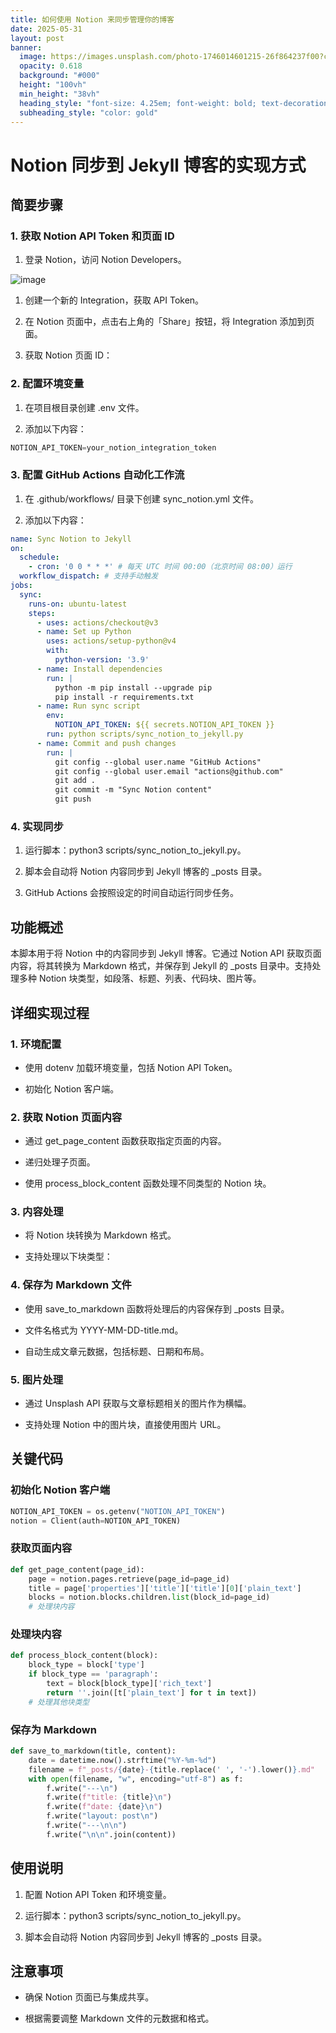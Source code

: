 ```yaml
---
title: 如何使用 Notion 来同步管理你的博客
date: 2025-05-31
layout: post
banner:
  image: https://images.unsplash.com/photo-1746014601215-26f864237f00?crop=entropy&cs=tinysrgb&fit=max&fm=jpg&ixid=M3w2OTIwMzJ8MHwxfHJhbmRvbXx8fHx8fHx8fDE3NDg2NjEwOTB8&ixlib=rb-4.1.0&q=80&w=1080
  opacity: 0.618
  background: "#000"
  height: "100vh"
  min_height: "38vh"
  heading_style: "font-size: 4.25em; font-weight: bold; text-decoration: underline"
  subheading_style: "color: gold"
---
```


# Notion 同步到 Jekyll 博客的实现方式

## 简要步骤

### 1. 获取 Notion API Token 和页面 ID

1. 登录 Notion，访问 Notion Developers。

![image](https://prod-files-secure.s3.us-west-2.amazonaws.com/a7a0cc5a-89b9-4cda-8686-1fba0ca52f40/d19c1afe-dea5-4312-9333-786b0ba83054/image.png?X-Amz-Algorithm=AWS4-HMAC-SHA256&X-Amz-Content-Sha256=UNSIGNED-PAYLOAD&X-Amz-Credential=ASIAZI2LB4662XW62JU3%2F20250531%2Fus-west-2%2Fs3%2Faws4_request&X-Amz-Date=20250531T031130Z&X-Amz-Expires=3600&X-Amz-Security-Token=IQoJb3JpZ2luX2VjEOv%2F%2F%2F%2F%2F%2F%2F%2F%2F%2FwEaCXVzLXdlc3QtMiJIMEYCIQD693ErjVCakfJ0i1EtDIt3Gp67D49AaLoDPAnvr9fdVwIhALGPBzG%2FrU65EsD1d6W8WMOXsya3YTrRzhgiS555ZKA%2FKogECLT%2F%2F%2F%2F%2F%2F%2F%2F%2F%2FwEQABoMNjM3NDIzMTgzODA1IgxFs9lRC39utQLIGegq3AOB%2FyBkg3vDhTFLs7UzMugBibO%2BiBOWW3nNb8%2F6vey5Pzh2vI%2BjoYom8XrHDRZvGbiQthUhs3HqUQl8JwgJ421LNEimlHQ7ljUcCtTynBN15gatAkT2sQko%2B28ihTBdYvTMBNDSClDT7k4PiTzdM9OCZHlQYpAInBYTSUh34TpkzqAqviXOQt6zapJCq8UjAcBFXVR1q3YkZPKiIdvEf3MsUKYXt6exYrpXPDBCQ84UMbAbppPRWltegDmeoVBPkfjgxEvvAiRcAhMzPGM%2BtgIhKz%2BfR1yf6jhyIDhOl9EeRFn0%2Fo6SwN0ifWpuT24dQ5%2B4ueIPj%2ByFBbwVOOVKUcKaebdyavdno4DonzXwvaTJiOSibcQTjmVeBxUNB8KDtPE0ZFS7icC9MELjMpf3m6lUUUcoE9Dw%2BipHgMOSG1rgrcI%2B3fMF8NJVWnFmoQUjKgfgCdx7wpvLXwmxCvha%2By52lenLS5RpjnnyY1COuQ6a37iYEEYm2iAig0RL1W0mmNrM5Pzy1FZgmhlbXIjM%2BQE5ZMfYbl%2FcpYhFrF7Lf1GHcRdJ6JL1YFXAx31SNP4ju1KPHltFyK8lGHViMMIArZK7wa7l0Jozw%2FfoerhFj9XR2RlmWXBjI%2FZWzUKTCzCh5enBBjqkAXOIksM4elkCpFgBcgHHZx7BozPEiJLcCoBbj3insrJgUdpEpsk305LtQvD%2FfgaBygytYKwl4ISlOUDgatBcjrsdm2OKUNiWgJc7niGMmqZdZ2tE0AsT%2Ba1dw6m5BpkLkpqyx9vP1FNH%2BFfPtjnUIpWqi4Lj%2FFj8i1tSOYRcfpddWuBf%2Fg1sbjxIySmbXtpEInduDEPEwkTgDyYsZYhVLkIQk5Dk&X-Amz-Signature=15ebf919ebba1c41ddd8411d5c722d71693730b8182e02b6679ef2b559e4612b&X-Amz-SignedHeaders=host&x-id=GetObject)

1. 创建一个新的 Integration，获取 API Token。

1. 在 Notion 页面中，点击右上角的「Share」按钮，将 Integration 添加到页面。

1. 获取 Notion 页面 ID：


### 2. 配置环境变量

1. 在项目根目录创建 .env 文件。

1. 添加以下内容：

```javascript
NOTION_API_TOKEN=your_notion_integration_token
```

### 3. 配置 GitHub Actions 自动化工作流

1. 在 .github/workflows/ 目录下创建 sync_notion.yml 文件。

1. 添加以下内容：

```yaml
name: Sync Notion to Jekyll
on:
  schedule:
    - cron: '0 0 * * *' # 每天 UTC 时间 00:00（北京时间 08:00）运行
  workflow_dispatch: # 支持手动触发
jobs:
  sync:
    runs-on: ubuntu-latest
    steps:
      - uses: actions/checkout@v3
      - name: Set up Python
        uses: actions/setup-python@v4
        with:
          python-version: '3.9'
      - name: Install dependencies
        run: |
          python -m pip install --upgrade pip
          pip install -r requirements.txt
      - name: Run sync script
        env:
          NOTION_API_TOKEN: ${{ secrets.NOTION_API_TOKEN }}
        run: python scripts/sync_notion_to_jekyll.py
      - name: Commit and push changes
        run: |
          git config --global user.name "GitHub Actions"
          git config --global user.email "actions@github.com"
          git add .
          git commit -m "Sync Notion content"
          git push
```

### 4. 实现同步

1. 运行脚本：python3 scripts/sync_notion_to_jekyll.py。

1. 脚本会自动将 Notion 内容同步到 Jekyll 博客的 _posts 目录。

1. GitHub Actions 会按照设定的时间自动运行同步任务。

## 功能概述

本脚本用于将 Notion 中的内容同步到 Jekyll 博客。它通过 Notion API 获取页面内容，将其转换为 Markdown 格式，并保存到 Jekyll 的 _posts 目录中。支持处理多种 Notion 块类型，如段落、标题、列表、代码块、图片等。

## 详细实现过程

### 1. 环境配置

- 使用 dotenv 加载环境变量，包括 Notion API Token。

- 初始化 Notion 客户端。

### 2. 获取 Notion 页面内容

- 通过 get_page_content 函数获取指定页面的内容。

- 递归处理子页面。

- 使用 process_block_content 函数处理不同类型的 Notion 块。

### 3. 内容处理

- 将 Notion 块转换为 Markdown 格式。

- 支持处理以下块类型：


### 4. 保存为 Markdown 文件

- 使用 save_to_markdown 函数将处理后的内容保存到 _posts 目录。

- 文件名格式为 YYYY-MM-DD-title.md。

- 自动生成文章元数据，包括标题、日期和布局。

### 5. 图片处理

- 通过 Unsplash API 获取与文章标题相关的图片作为横幅。

- 支持处理 Notion 中的图片块，直接使用图片 URL。

## 关键代码

### 初始化 Notion 客户端

```python
NOTION_API_TOKEN = os.getenv("NOTION_API_TOKEN")
notion = Client(auth=NOTION_API_TOKEN)
```

### 获取页面内容

```python
def get_page_content(page_id):
    page = notion.pages.retrieve(page_id=page_id)
    title = page['properties']['title']['title'][0]['plain_text']
    blocks = notion.blocks.children.list(block_id=page_id)
    # 处理块内容
```

### 处理块内容

```python
def process_block_content(block):
    block_type = block['type']
    if block_type == 'paragraph':
        text = block[block_type]['rich_text']
        return ''.join([t['plain_text'] for t in text])
    # 处理其他块类型
```

### 保存为 Markdown

```python
def save_to_markdown(title, content):
    date = datetime.now().strftime("%Y-%m-%d")
    filename = f"_posts/{date}-{title.replace(' ', '-').lower()}.md"
    with open(filename, "w", encoding="utf-8") as f:
        f.write("---\n")
        f.write(f"title: {title}\n")
        f.write(f"date: {date}\n")
        f.write("layout: post\n")
        f.write("---\n\n")
        f.write("\n\n".join(content))
```

## 使用说明

1. 配置 Notion API Token 和环境变量。

1. 运行脚本：python3 scripts/sync_notion_to_jekyll.py。

1. 脚本会自动将 Notion 内容同步到 Jekyll 博客的 _posts 目录。

## 注意事项

- 确保 Notion 页面已与集成共享。

- 根据需要调整 Markdown 文件的元数据和格式。